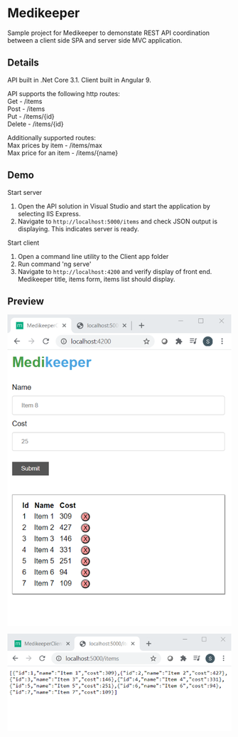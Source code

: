 # Medikeeper
Sample project for Medikeeper to demonstate REST API coordination between a client side SPA and server side MVC application.

## Details

API built in .Net Core 3.1. Client built in Angular 9.  

API supports the following http routes:  
Get    - /items  
Post   - /items  
Put    - /items/{id}  
Delete - /items/{id}  

Additionally supported routes:  
Max prices by item    - /items/max  
Max price for an item - /items/{name}  

## Demo
Start server  
1. Open the API solution in Visual Studio and start the application by selecting IIS Express.  
2. Navigate to `http://localhost:5000/items` and check JSON output is displaying. This indicates server is ready.  

Start client  
1. Open a command line utility to the Client app folder  
2. Run command 'ng serve'  
3. Navigate to `http://localhost:4200` and verify display of front end. Medikeeper title, items form, items list should display.

## Preview
![alt text](https://github.com/psethu/Medikeeper/blob/master/MedikeeperClient/Supporting/MedikeeperClient.png?raw=true)  

![alt text](https://github.com/psethu/Medikeeper/blob/master/MedikeeperClient/Supporting/MedikeeperAPI.png?raw=true)  